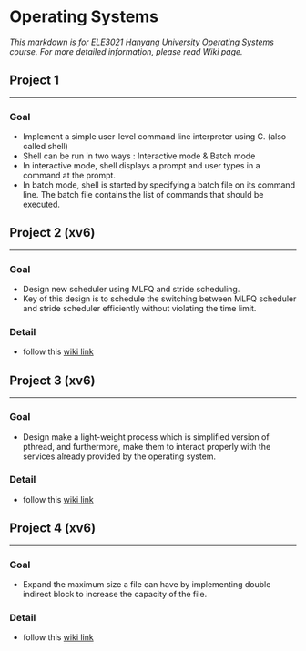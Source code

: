 # Operating Systems


*This markdown is for ELE3021 Hanyang University Operating Systems course.
For more detailed information, please read Wiki page.*


## **Project 1**
-----------------------------------------------------------------
### Goal
* Implement a simple user-level command line interpreter using C. (also called shell)
* Shell can be run in two ways : Interactive mode & Batch mode
* In interactive mode, shell displays a prompt and user types in a command at the prompt.
* In batch mode, shell is started by specifying a batch file on its command line. The batch file contains the list of commands that should be executed.


## **Project 2 (xv6)**
-------------------------------------------------------------------
### Goal
* Design new scheduler using MLFQ and stride scheduling.
* Key of this design is to schedule the switching between MLFQ scheduler and stride scheduler efficiently without violating the time limit.

### Detail
* follow this [wiki link](https://github.com/thjeong917/Operating_systems/wiki/Project2)


## **Project 3 (xv6)**
---------------------------------------------------------------------
### Goal
* Design make a light-weight process which is simplified version of pthread, and furthermore, make them to interact properly with the services already provided by the operating system.

### Detail
* follow this [wiki link](https://github.com/thjeong917/Operating_systems/wiki/Project3)


## **Project 4 (xv6)**
---------------------------------------------------------------------
### Goal
* Expand the maximum size a file can have by implementing double indirect block to increase the capacity of the file.

### Detail
* follow this [wiki link](https://github.com/thjeong917/Operating_systems/wiki/Project4)
